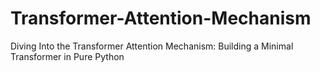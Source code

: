 # Transformer-Attention-Mechanism
Diving Into the Transformer Attention Mechanism: Building a Minimal Transformer in Pure Python
